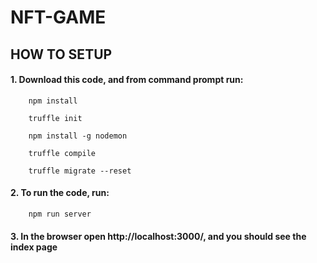 # **NFT-GAME**
## **HOW TO SETUP**
#### 1. Download this code, and from command prompt run:

        npm install

        truffle init

        npm install -g nodemon

        truffle compile

        truffle migrate --reset

#### 2. To run the code, run:
        
        npm run server

#### 3. In the browser open http://localhost:3000/, and you should see the index page